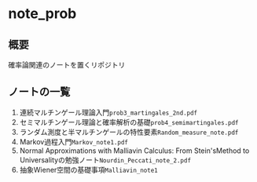 # note_prob

## 概要
確率論関連のノートを置くリポジトリ

## ノートの一覧
1. 連続マルチンゲール理論入門`prob3_martingales_2nd.pdf`
2. セミマルチンゲール理論と確率解析の基礎`prob4_semimartingales.pdf`
3. ランダム測度と半マルチンゲールの特性要素`Random_measure_note.pdf`
4. Markov過程入門`Markov_note1.pdf`
5. Normal Approximations with Malliavin Calculus:  From Stein'sMethod to Universalityの勉強ノート`Nourdin_Peccati_note_2.pdf`
6. 抽象Wiener空間の基礎事項`Malliavin_note1`